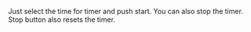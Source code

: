 Just select the time for timer and push start. You can also stop the timer. Stop button also resets the timer.
